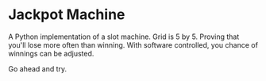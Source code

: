 # Jackpot Machine

A Python implementation of a slot machine. Grid is 5 by 5. Proving that you'll lose more often than winning. With software controlled, you chance of winnings can be adjusted.

Go ahead and try.
